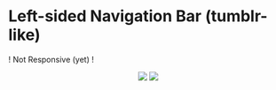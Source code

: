 # Left-sided Navigation Bar (tumblr-like)
! Not Responsive (yet) !
<p align="center">
  <img src="https://i.imgur.com/z5PuRkx.png" />
  <img src="https://i.imgur.com/gF3096A.png" />
</p>
